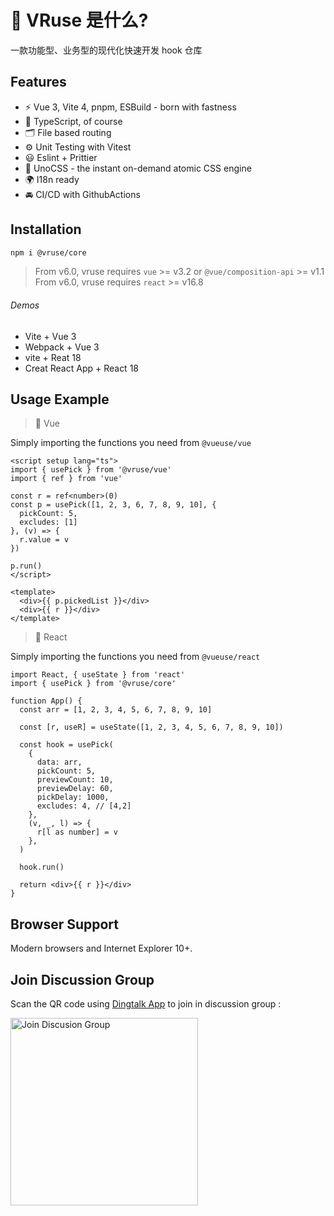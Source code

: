 # 🔨 VRuse 是什么?

一款功能型、业务型的现代化快速开发 hook 仓库

## Features

- ⚡️ Vue 3, Vite 4, pnpm, ESBuild - born with fastness
- 🦾 TypeScript, of course
- 🗂 File based routing
- ⚙️ Unit Testing with Vitest
- 😃 Eslint + Prittier
- 🎨 UnoCSS - the instant on-demand atomic CSS engine
- 🌍 I18n ready
- 🚘 CI/CD with GithubActions

## Installation

```bash
npm i @vruse/core
```

> From v6.0, vruse requires `vue` >= v3.2 or `@vue/composition-api` >= v1.1 <br/> From v6.0, vruse requires `react` >= v16.8

###### Demos

- Vite + Vue 3
- Webpack + Vue 3
- vite + Reat 18
- Creat React App + React 18

## Usage Example

> 🎩 Vue

Simply importing the functions you need from `@vueuse/vue`

```vue
<script setup lang="ts">
import { usePick } from '@vruse/vue'
import { ref } from 'vue'

const r = ref<number>(0)
const p = usePick([1, 2, 3, 6, 7, 8, 9, 10], {
  pickCount: 5,
  excludes: [1]
}, (v) => {
  r.value = v
})

p.run()
</script>

<template>
  <div>{{ p.pickedList }}</div>
  <div>{{ r }}</div>
</template>

```

> 🎩 React

Simply importing the functions you need from `@vueuse/react`

```tsx
import React, { useState } from 'react'
import { usePick } from '@vruse/core'

function App() {
  const arr = [1, 2, 3, 4, 5, 6, 7, 8, 9, 10]

  const [r, useR] = useState([1, 2, 3, 4, 5, 6, 7, 8, 9, 10])

  const hook = usePick(
    {
      data: arr,
      pickCount: 5,
      previewCount: 10,
      previewDelay: 60,
      pickDelay: 1000,
      excludes: 4, // [4,2]
    },
    (v, _, l) => {
      r[l as number] = v
    },
  )

  hook.run()

  return <div>{{ r }}</div>
}
```

## Browser Support

Modern browsers and Internet Explorer 10+.

## Join Discussion Group

Scan the QR code using [Dingtalk App](https://www.dingtalk.com/) to join in discussion group :

<img alt="Join Discusion Group" src="https://github.com/smarty-team/smarty-admin/blob/main/assets/dingding.jpeg" width="300">
